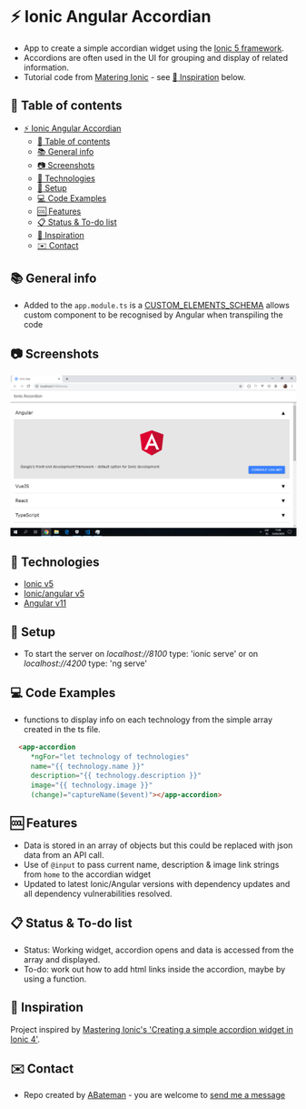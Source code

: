 # :zap: Ionic Angular Accordian

* App to create a simple accordian widget using the [Ionic 5 framework](https://ionicframework.com/docs).
* Accordions are often used in the UI for grouping and display of related information.
* Tutorial code from [Matering Ionic](https://masteringionic.com/) - see [:clap: Inspiration](#clap-inspiration) below.

## :page_facing_up: Table of contents

* [:zap: Ionic Angular Accordian](#zap-ionic-angular-accordian)
  * [:page_facing_up: Table of contents](#page_facing_up-table-of-contents)
  * [:books: General info](#books-general-info)
  * [:camera: Screenshots](#camera-screenshots)
  * [:signal_strength: Technologies](#signal_strength-technologies)
  * [:floppy_disk: Setup](#floppy_disk-setup)
  * [:computer: Code Examples](#computer-code-examples)
  * [:cool: Features](#cool-features)
  * [:clipboard: Status & To-do list](#clipboard-status--to-do-list)
  * [:clap: Inspiration](#clap-inspiration)
  * [:envelope: Contact](#envelope-contact)

## :books: General info

* Added to the `app.module.ts` is a [CUSTOM_ELEMENTS_SCHEMA](https://angular.io/api/core/CUSTOM_ELEMENTS_SCHEMA) allows custom component to be recognised by Angular when transpiling the code

## :camera: Screenshots

![Home Page](./img/accordion.png)

## :signal_strength: Technologies

* [Ionic v5](https://ionicframework.com/)
* [Ionic/angular v5](https://www.npmjs.com/package/@ionic/angular)
* [Angular v11](https://angular.io/)

## :floppy_disk: Setup

* To start the server on _localhost://8100_ type: 'ionic serve' or on _localhost://4200_ type: 'ng serve'

## :computer: Code Examples

* functions to display info on each technology from the simple array created in the ts file.

```html
  <app-accordion
     *ngFor="let technology of technologies"
     name="{{ technology.name }}"
     description="{{ technology.description }}"
     image="{{ technology.image }}"
     (change)="captureName($event)"></app-accordion>
```

## :cool: Features

* Data is stored in an array of objects but this could be replaced with json data from an API call.
* Use of `@input` to pass current name, description & image link strings from `home` to the accordian widget
* Updated to latest Ionic/Angular versions with dependency updates and all dependency vulnerabilities resolved.

## :clipboard: Status & To-do list

* Status: Working widget, accordion opens and data is accessed from the array and displayed.
* To-do: work out how to add html links inside the accordion, maybe by using a function.

## :clap: Inspiration

Project inspired by [Mastering Ionic's 'Creating a simple accordion widget in Ionic 4'](http://masteringionic.com/blog/2019-01-27-creating-a-simple-accordion-widget-in-ionic-4/).

## :envelope: Contact

* Repo created by [ABateman](https://www.andrewbateman.org) - you are welcome to [send me a message](https://andrewbateman.org/contact)
